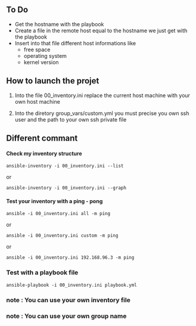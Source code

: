 ## To Do

- Get the hostname with the playbook
- Create a file in the remote host equal to the hostname we just get with the playbook
- Insert into that file different host informations like 
    - free space
    - operating system
    - kernel version


## How to launch the projet

1. Into the file 00_inventory.ini replace the current host machine with your own host machine

2. Into the diretory group_vars/custom.yml you must precise you own ssh user and the path to your own ssh private file


## Different commant 

#### Check my inventory structure 
```
ansible-inventory -i 00_inventory.ini --list
```
or
```
ansible-inventory -i 00_inventory.ini --graph
```

#### Test your inventory with a ping - pong
```
ansible -i 00_inventory.ini all -m ping
```
or
```
ansible -i 00_inventory.ini custom -m ping
```
or
```
ansible -i 00_inventory.ini 192.168.96.3 -m ping
```

### Test with a playbook file
```
ansible-playbook -i 00_inventory.ini playbook.yml
```

### note : You can use your own inventory file 
### note : You can use your own group name
